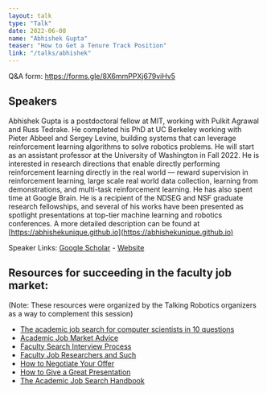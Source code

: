 ```yaml
---
layout: talk
type: "Talk"
date: 2022-06-08
name: "Abhishek Gupta"
teaser: "How to Get a Tenure Track Position"
link: "/talks/abhishek"
---
```


Q&A form: https://forms.gle/8X6mmPPXj679viHv5

## Speakers

Abhishek Gupta is a postdoctoral fellow at MIT, working with Pulkit Agrawal and Russ Tedrake. He completed his PhD at UC Berkeley working with Pieter Abbeel and Sergey Levine, building systems that can leverage reinforcement learning algorithms to solve robotics problems. He will start as an assistant professor at the University of Washington in Fall 2022. He is interested in research directions that enable directly performing reinforcement learning directly in the real world — reward supervision in reinforcement learning, large scale real world data collection, learning from demonstrations, and multi-task reinforcement learning. He has also spent time at Google Brain. He is a recipient of the NDSEG and NSF graduate research fellowships, and several of his works have been presented as spotlight presentations at top-tier machine learning and robotics conferences. A more detailed description can be found at [https://abhishekunique.github.io](https://abhishekunique.github.io)

Speaker Links: [Google Scholar](https://scholar.google.com/citations?user=1wLVDP4AAAAJ&hl=en&oi=ao) - [Website](https://abhishekunique.github.io/)

## Resources for succeeding in the faculty job market:
(Note: These resources were organized by the Talking Robotics organizers as a way to complement this session)
* [The academic job search for computer scientists in 10 questions](https://docs.google.com/document/u/1/d/e/2PACX-1vSeOnC_QdaJVc3OuuMfDHVlk3QotUxvghytRFaDsrdA0uovD5axQjp8kJCM4Evu1cCf9Hg_u_Stabu1/pub)
* [Academic Job Market Advice](https://docs.google.com/document/u/2/d/1W2i7hEvxiqNF2ikNu10zAQVFHcwgIOCUhPr6xXD3mac/pub)
* [Faculty Search Interview Process](https://docs.google.com/document/d/13orqbIwURCU1XXMCg3bm_wHDXFBUdYM9bMAyf935BUM/edit)
* [Faculty Job Researchers and Such](https://shomir.net/tt_job_guide.html#rejections)
* [How to Negotiate Your Offer](https://theprofessorisin.com/2016/02/11/how-to-negotiate-your-tenure-track-offer/)
* [How to Give a Great Presentation](https://www.youtube.com/watch?v=Unzc731iCUY)
* [The Academic Job Search Handbook](https://www.amazon.com/dp/0812223403/ref=redir_mobile_desktop?_encoding=UTF8&psc=1&ref=ppx_pop_mob_b_asin_title)
